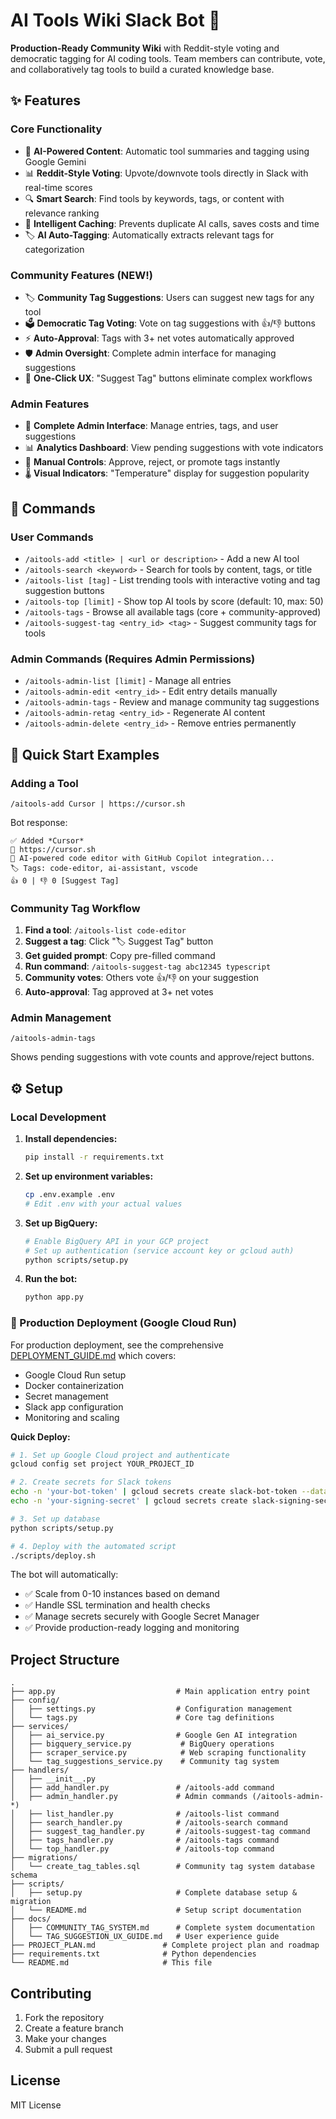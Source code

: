 # AI Tools Wiki Slack Bot 🤖

**Production-Ready Community Wiki** with Reddit-style voting and democratic tagging for AI coding tools. Team members can contribute, vote, and collaboratively tag tools to build a curated knowledge base.

## ✨ Features

### Core Functionality
- 🤖 **AI-Powered Content**: Automatic tool summaries and tagging using Google Gemini
- 📊 **Reddit-Style Voting**: Upvote/downvote tools directly in Slack with real-time scores
- 🔍 **Smart Search**: Find tools by keywords, tags, or content with relevance ranking
- 💾 **Intelligent Caching**: Prevents duplicate AI calls, saves costs and time
- 🏷️ **AI Auto-Tagging**: Automatically extracts relevant tags for categorization

### Community Features (NEW!)
- 🏷️ **Community Tag Suggestions**: Users can suggest new tags for any tool
- 🗳️ **Democratic Tag Voting**: Vote on tag suggestions with 👍/👎 buttons
- ⚡ **Auto-Approval**: Tags with 3+ net votes automatically approved
- 🛡️ **Admin Oversight**: Complete admin interface for managing suggestions
- 🎯 **One-Click UX**: "Suggest Tag" buttons eliminate complex workflows

### Admin Features
- 🔧 **Complete Admin Interface**: Manage entries, tags, and user suggestions
- 📊 **Analytics Dashboard**: View pending suggestions with vote indicators
- 🚀 **Manual Controls**: Approve, reject, or promote tags instantly
- 🌡️ **Visual Indicators**: "Temperature" display for suggestion popularity

## 💬 Commands

### User Commands
- `/aitools-add <title> | <url or description>` - Add a new AI tool
- `/aitools-search <keyword>` - Search for tools by content, tags, or title
- `/aitools-list [tag]` - List trending tools with interactive voting and tag suggestion buttons
- `/aitools-top [limit]` - Show top AI tools by score (default: 10, max: 50)
- `/aitools-tags` - Browse all available tags (core + community-approved)
- `/aitools-suggest-tag <entry_id> <tag>` - Suggest community tags for tools

### Admin Commands (Requires Admin Permissions)
- `/aitools-admin-list [limit]` - Manage all entries
- `/aitools-admin-edit <entry_id>` - Edit entry details manually
- `/aitools-admin-tags` - Review and manage community tag suggestions
- `/aitools-admin-retag <entry_id>` - Regenerate AI content
- `/aitools-admin-delete <entry_id>` - Remove entries permanently

## 🚀 Quick Start Examples

### Adding a Tool
```
/aitools-add Cursor | https://cursor.sh
```
Bot response:
```
✅ Added *Cursor*
🔗 https://cursor.sh
📝 AI-powered code editor with GitHub Copilot integration...
🏷️ Tags: code-editor, ai-assistant, vscode
👍 0 | 👎 0 [Suggest Tag]
```

### Community Tag Workflow
1. **Find a tool**: `/aitools-list code-editor`
2. **Suggest a tag**: Click "🏷️ Suggest Tag" button
3. **Get guided prompt**: Copy pre-filled command
4. **Run command**: `/aitools-suggest-tag abc12345 typescript`
5. **Community votes**: Others vote 👍/👎 on your suggestion
6. **Auto-approval**: Tag approved at 3+ net votes

### Admin Management
```
/aitools-admin-tags
```
Shows pending suggestions with vote counts and approve/reject buttons.

## ⚙️ Setup

### Local Development

1. **Install dependencies:**
   ```bash
   pip install -r requirements.txt
   ```

2. **Set up environment variables:**
   ```bash
   cp .env.example .env
   # Edit .env with your actual values
   ```

3. **Set up BigQuery:**
   ```bash
   # Enable BigQuery API in your GCP project
   # Set up authentication (service account key or gcloud auth)
   python scripts/setup.py
   ```

4. **Run the bot:**
   ```bash
   python app.py
   ```

### 🚀 Production Deployment (Google Cloud Run)

For production deployment, see the comprehensive [DEPLOYMENT_GUIDE.md](./DEPLOYMENT_GUIDE.md) which covers:

- Google Cloud Run setup
- Docker containerization
- Secret management
- Slack app configuration
- Monitoring and scaling

**Quick Deploy:**
```bash
# 1. Set up Google Cloud project and authenticate
gcloud config set project YOUR_PROJECT_ID

# 2. Create secrets for Slack tokens
echo -n 'your-bot-token' | gcloud secrets create slack-bot-token --data-file=-
echo -n 'your-signing-secret' | gcloud secrets create slack-signing-secret --data-file=-

# 3. Set up database
python scripts/setup.py

# 4. Deploy with the automated script
./scripts/deploy.sh
```

The bot will automatically:
- ✅ Scale from 0-10 instances based on demand
- ✅ Handle SSL termination and health checks
- ✅ Manage secrets securely with Google Secret Manager
- ✅ Provide production-ready logging and monitoring

## Project Structure

```
.
├── app.py                           # Main application entry point
├── config/
│   ├── settings.py                  # Configuration management
│   └── tags.py                      # Core tag definitions
├── services/
│   ├── ai_service.py                # Google Gen AI integration
│   ├── bigquery_service.py           # BigQuery operations
│   ├── scraper_service.py            # Web scraping functionality
│   └── tag_suggestions_service.py    # Community tag system
├── handlers/
│   ├── __init__.py
│   ├── add_handler.py               # /aitools-add command
│   ├── admin_handler.py             # Admin commands (/aitools-admin-*)
│   ├── list_handler.py              # /aitools-list command
│   ├── search_handler.py            # /aitools-search command
│   ├── suggest_tag_handler.py       # /aitools-suggest-tag command
│   ├── tags_handler.py              # /aitools-tags command
│   └── top_handler.py               # /aitools-top command
├── migrations/
│   └── create_tag_tables.sql        # Community tag system database schema
├── scripts/
│   ├── setup.py                     # Complete database setup & migration
│   └── README.md                    # Setup script documentation
├── docs/
│   ├── COMMUNITY_TAG_SYSTEM.md      # Complete system documentation
│   └── TAG_SUGGESTION_UX_GUIDE.md   # User experience guide
├── PROJECT_PLAN.md               # Complete project plan and roadmap
├── requirements.txt              # Python dependencies
└── README.md                     # This file
```

## Contributing

1. Fork the repository
2. Create a feature branch
3. Make your changes
4. Submit a pull request

## License

MIT License
